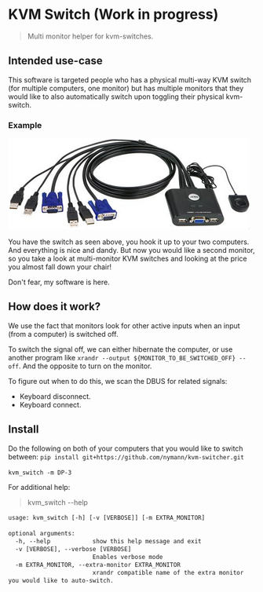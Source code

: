 # KVM Switch (Work in progress)
> Multi monitor helper for kvm-switches. 

## Intended use-case
This software is targeted people who has a physical multi-way KVM switch
(for multiple computers, one monitor) but has multiple monitors that they 
would like to also automatically switch upon toggling their physical 
kvm-switch.

### Example
![Picture of kvm-switch][kvm-switch]

You have the switch as seen above, you hook it up to your two computers.
And everything is nice and dandy. But now you would like a 
second monitor, so you take a look at multi-monitor KVM switches and
looking at the price you almost fall down your chair!

Don't fear, my software is here.

## How does it work?
We use the fact that monitors look for other active inputs when an input 
(from a computer) is switched off.

To switch the signal off, we can either hibernate the computer, or use 
another program like `xrandr --output ${MONITOR_TO_BE_SWITCHED_OFF} --off`.
And the opposite to turn on the monitor.

To figure out when to do this, we scan the DBUS for related signals:
* Keyboard disconnect.
* Keyboard connect.

## Install
Do the following on both of your computers that you would like to switch between:
`pip install git+https://github.com/nymann/kvm-switcher.git`

`kvm_switch -m DP-3`

For additional help:

> kvm_switch --help
```
usage: kvm_switch [-h] [-v [VERBOSE]] [-m EXTRA_MONITOR]

optional arguments:
  -h, --help            show this help message and exit
  -v [VERBOSE], --verbose [VERBOSE]
                        Enables verbose mode
  -m EXTRA_MONITOR, --extra-monitor EXTRA_MONITOR
                        xrandr compatible name of the extra monitor you would like to auto-switch.
```

<!-- References -->
[kvm-switch]: docs/images/kvm-switch.png
